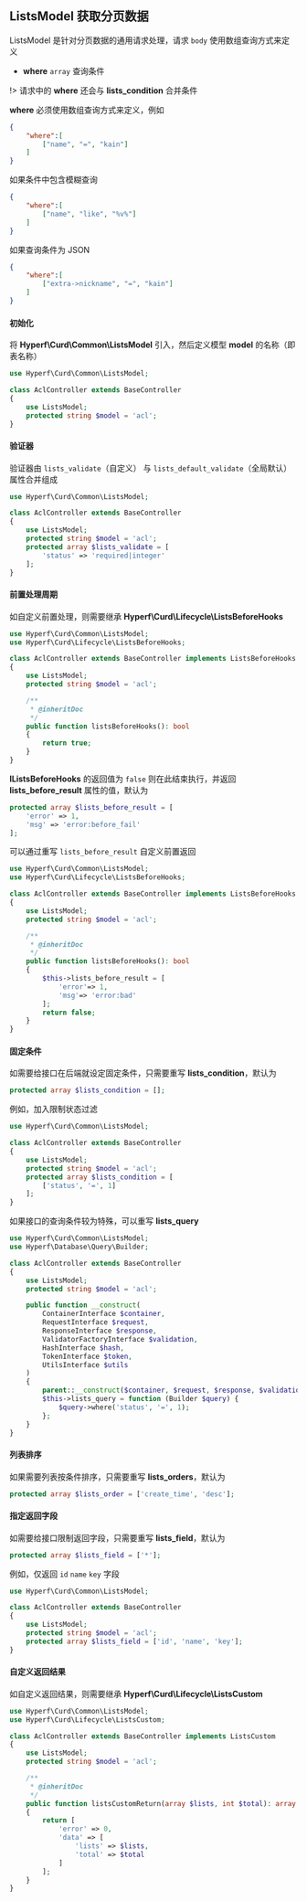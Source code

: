 ## ListsModel 获取分页数据

ListsModel 是针对分页数据的通用请求处理，请求 `body` 使用数组查询方式来定义

- **where** `array` 查询条件

!> 请求中的 **where** 还会与 **lists_condition** 合并条件

**where** 必须使用数组查询方式来定义，例如

```json
{
    "where":[
        ["name", "=", "kain"]
    ]
}
```

如果条件中包含模糊查询

```json
{
    "where":[
        ["name", "like", "%v%"]
    ]
}
```

如果查询条件为 JSON 

```json
{
    "where":[
        ["extra->nickname", "=", "kain"]
    ]
}
```

#### 初始化

将 **Hyperf\Curd\Common\ListsModel** 引入，然后定义模型 **model** 的名称（即表名称）

```php
use Hyperf\Curd\Common\ListsModel;

class AclController extends BaseController
{
    use ListsModel;
    protected string $model = 'acl';
}
```

#### 验证器

验证器由 `lists_validate`（自定义） 与 `lists_default_validate`（全局默认）属性合并组成

```php
use Hyperf\Curd\Common\ListsModel;

class AclController extends BaseController
{
    use ListsModel;
    protected string $model = 'acl';
    protected array $lists_validate = [
        'status' => 'required|integer'
    ];
}
```

#### 前置处理周期

如自定义前置处理，则需要继承 **Hyperf\Curd\Lifecycle\ListsBeforeHooks**

```php
use Hyperf\Curd\Common\ListsModel;
use Hyperf\Curd\Lifecycle\ListsBeforeHooks;

class AclController extends BaseController implements ListsBeforeHooks
{
    use ListsModel;
    protected string $model = 'acl';

    /**
     * @inheritDoc
     */
    public function listsBeforeHooks(): bool
    {
        return true;
    }
}
```

**lListsBeforeHooks** 的返回值为 `false` 则在此结束执行，并返回 **lists_before_result** 属性的值，默认为

```php
protected array $lists_before_result = [
    'error' => 1,
    'msg' => 'error:before_fail'
];
```

可以通过重写 `lists_before_result` 自定义前置返回

```php
use Hyperf\Curd\Common\ListsModel;
use Hyperf\Curd\Lifecycle\ListsBeforeHooks;

class AclController extends BaseController implements ListsBeforeHooks
{
    use ListsModel;
    protected string $model = 'acl';

    /**
     * @inheritDoc
     */
    public function listsBeforeHooks(): bool
    {
        $this->lists_before_result = [
            'error'=> 1,
            'msg'=> 'error:bad'
        ];
        return false;
    }
}
```

#### 固定条件

如需要给接口在后端就设定固定条件，只需要重写 **lists_condition**，默认为

```php
protected array $lists_condition = [];
```

例如，加入限制状态过滤

```php
use Hyperf\Curd\Common\ListsModel;

class AclController extends BaseController
{
    use ListsModel;
    protected string $model = 'acl';
    protected array $lists_condition = [
        ['status', '=', 1]
    ];
}
```

如果接口的查询条件较为特殊，可以重写 **lists_query**

```php
use Hyperf\Curd\Common\ListsModel;
use Hyperf\Database\Query\Builder;

class AclController extends BaseController
{
    use ListsModel;
    protected string $model = 'acl';

    public function __construct(
        ContainerInterface $container,
        RequestInterface $request,
        ResponseInterface $response,
        ValidatorFactoryInterface $validation,
        HashInterface $hash,
        TokenInterface $token,
        UtilsInterface $utils
    )
    {
        parent::__construct($container, $request, $response, $validation, $hash, $token, $utils);
        $this->lists_query = function (Builder $query) {
            $query->where('status', '=', 1);
        };
    }
}
```

#### 列表排序

如果需要列表按条件排序，只需要重写 **lists_orders**，默认为

```php
protected array $lists_order = ['create_time', 'desc'];
```

#### 指定返回字段

如需要给接口限制返回字段，只需要重写 **lists_field**，默认为

```php
protected array $lists_field = ['*'];
```

例如，仅返回 `id` `name` `key` 字段

```php
use Hyperf\Curd\Common\ListsModel;

class AclController extends BaseController
{
    use ListsModel;
    protected string $model = 'acl';
    protected array $lists_field = ['id', 'name', 'key'];
}
```

#### 自定义返回结果

如自定义返回结果，则需要继承 **Hyperf\Curd\Lifecycle\ListsCustom**

```php
use Hyperf\Curd\Common\ListsModel;
use Hyperf\Curd\Lifecycle\ListsCustom;

class AclController extends BaseController implements ListsCustom
{
    use ListsModel;
    protected string $model = 'acl';

    /**
     * @inheritDoc
     */
    public function listsCustomReturn(array $lists, int $total): array
    {
        return [
            'error' => 0,
            'data' => [
                'lists' => $lists,
                'total' => $total
            ]
        ];
    }
}
```